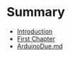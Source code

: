 # Summary

* [Introduction](README.md)
* [First Chapter](chapter1.md)
* [ArduinoDue.md](arduinodue.md.md)

